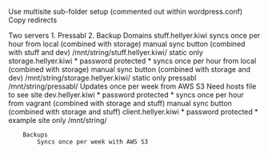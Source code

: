 Use multisite sub-folder setup (commented out within wordpress.conf)
Copy redirects



Two servers
	1. Pressabl
	2. Backup
		Domains
			stuff.hellyer.kiwi
				syncs once per hour from local (combined with storage)
				manual sync button (combined with stuff and dev)
				/mnt/string/stuff.hellyer.kiwi/
				static only
			storage.hellyer.kiwi
				* password protected *
				syncs once per hour from local (combined with storage)
				manual sync button (combined with storage and dev)
				/mnt/string/storage.hellyer.kiwi/
				static only
			pressabl
				/mnt/string/pressabl/
				Updates once per week from AWS S3
				Need hosts file to see site
			dev.hellyer.kiwi
				* password protected *
				syncs once per hour from vagrant (combined with storage and stuff)
				manual sync button (combined with storage and stuff)
			client.hellyer.kiwi
				* password protected *
				example site only
				/mnt/string/


		Backups
			Syncs once per week with AWS S3


